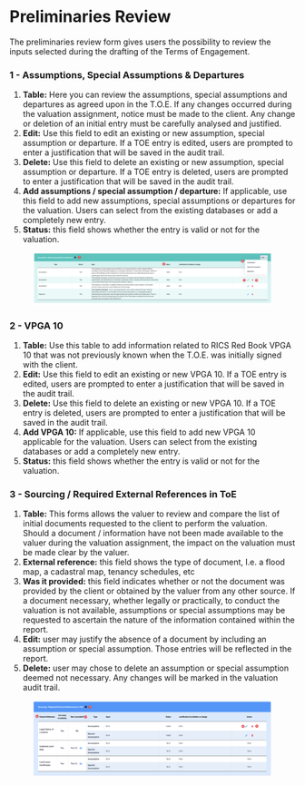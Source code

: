 # Preliminaries Review

The preliminaries review form gives users the possibility to review the inputs selected during the drafting of the Terms of Engagement.

&#x20;

### 1 - Assumptions, Special Assumptions & Departures <a href="#id-1-1---assumptions--special-assumptions---departures" id="id-1-1---assumptions--special-assumptions---departures"></a>

1. **Table:** Here you can review the assumptions, special assumptions and departures as agreed upon in the T.O.E. If any changes occurred during the valuation assignment, notice must be made to the client. Any change or deletion of an initial entry must be carefully analysed and justified.
2. **Edit:** Use this field to edit an existing or new assumption, special assumption or departure. If a TOE entry is edited, users are prompted to enter a justification that will be saved in the audit trail.
3. **Delete:** Use this field to delete an existing or new assumption, special assumption or departure. If a TOE entry is deleted, users are prompted to enter a justification that will be saved in the audit trail.
4. **Add assumptions / special assumption / departure:** If applicable, use this field to add new assumptions, special assumptions or departures for the valuation. Users can select from the existing databases or add a completely new entry.
5. **Status:** this field shows whether the entry is valid or not for the valuation.

<figure><img src="../../../../.gitbook/assets/image (39).png" alt=""><figcaption></figcaption></figure>

### 2 - VPGA 10 <a href="#id-2-2---vpga-10" id="id-2-2---vpga-10"></a>

1. **Table:** Use this table to add information related to RICS Red Book VPGA 10 that was not previously known when the T.O.E. was initially signed with the client.
2. **Edit:** Use this field to edit an existing or new VPGA 10. If a TOE entry is edited, users are prompted to enter a justification that will be saved in the audit trail.
3. **Delete:** Use this field to delete an existing or new VPGA 10. If a TOE entry is deleted, users are prompted to enter a justification that will be saved in the audit trail.
4. **Add VPGA 10:** If applicable, use this field to add new VPGA 10 applicable for the valuation. Users can select from the existing databases or add a completely new entry.
5. **Status:** this field shows whether the entry is valid or not for the valuation.

### 3 - Sourcing / Required External References in ToE <a href="#id-3-3---sourcing---required-external-references-in-toe" id="id-3-3---sourcing---required-external-references-in-toe"></a>

1. **Table:** This forms allows the valuer to review and compare the list of initial documents requested to the client to perform the valuation. Should a document / information have not been made available to the valuer during the valuation assignment, the impact on the valuation must be made clear by the valuer.
2. **External reference:** this field shows the type of document, I.e. a flood map, a cadastral map, tenancy schedules, etc
3. **Was it provided:** this field indicates whether or not the document was provided by the client or obtained by the valuer from any other source. If a document necessary, whether legally or practically, to conduct the valuation is not available, assumptions or special assumptions may be requested to ascertain the nature of the information contained within the report.
4. **Edit:** user may justify the absence of a document by including an assumption or special assumption. Those entries will be reflected in the report.
5. **Delete:** user may chose to delete an assumption or special assumption deemed not necessary. Any changes will be marked in the valuation audit trail.

<figure><img src="../../../../.gitbook/assets/image (40).png" alt=""><figcaption></figcaption></figure>
